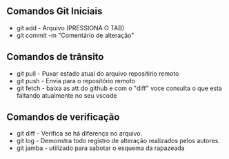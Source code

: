 ## Comandos Git Iniciais
* git add - Arquivo (PRESSIONA O TAB)
* git commit -m "Comentário de alteração"

## Comandos de trânsito
* git pull - Puxar estado atual do arquivo repositirio remoto
* git push - Envia para o repositório remoto
* git fetch - baixa as att do github e com o "diff" voce consulta o que esta faltando atualmente no seu vscode


## Comandos de verificação
* git diff - Verifica se há diferença no arquivo. 
* git log - Demonstra todo registro de alteração realizados pelos autores. 
* git jamba - utilizado para sabotar o esquema da rapazeada